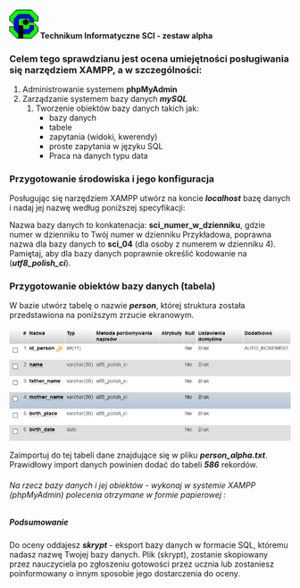 #### ![sci_logo](https://github.com/jackflower/SCICode/blob/master/graphics/sci_logo.png) Technikum Informatyczne SCI - zestaw alpha



### Celem tego sprawdzianu jest ocena umiejętności posługiwania się narzędziem XAMPP, a w szczególności:

1. Administrowanie systemem **phpMyAdmin**
2. Zarządzanie systemem bazy danych _**mySQL**_
   1. Tworzenie obiektów bazy danych takich jak:
      - bazy danych
      - tabele
      - zapytania (widoki, kwerendy)
      - proste zapytania w języku SQL
      - Praca na danych typu data


### Przygotowanie środowiska i jego konfiguracja

Posługując się narzędziem XAMPP utwórz na koncie _**localhost**_ bazę danych i nadaj jej nazwę według poniższej specyfikacji:

Nazwa bazy danych to konkatenacja: **sci_numer_w_dzienniku**, gdzie numer w dzienniku to Twój numer w dzienniku Przykładowa, poprawna nazwa dla bazy danych to **sci_04** (dla osoby z numerem w dzienniku 4). Pamiętaj, aby dla bazy danych poprawnie określić kodowanie na (_**utf8_polish_ci**_).

### Przygotowanie obiektów bazy danych (tabela)

W bazie utwórz tabelę o nazwie _**person**_, której struktura została przedstawiona na poniższym zrzucie ekranowym.



![sci_logo](https://github.com/jackflower/SCICode/blob/master/graphics/person_graphics.png)




Zaimportuj do tej tabeli dane znajdujące się w pliku _**person_alpha.txt**_. Prawidłowy import danych powinien dodać do tabeli _**586**_ rekordów. 



###### Na rzecz bazy danych i jej obiektów - wykonaj w systemie XAMPP (phpMyAdmin) polecenia otrzymane w formie papierowej :



##### Podsumowanie

Do oceny oddajesz _**skrypt**_ - eksport bazy danych w formacie SQL, któremu nadasz nazwę Twojej bazy danych. Plik (skrypt), zostanie skopiowany przez nauczyciela po zgłoszeniu gotowości przez ucznia lub zostaniesz poinformowany o innym sposobie jego dostarczenia do oceny.

